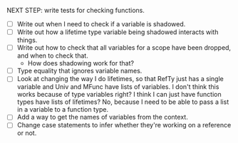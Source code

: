 NEXT STEP: write tests for checking functions.

- [ ] Write out when I need to check if a variable is shadowed.
- [ ] Write out how a lifetime type variable being shadowed interacts with
  things.
- [ ] Write out how to check that all variables for a scope have been dropped,
  and when to check that.
  - How does shadowing work for that?
- [ ] Type equality that ignores variable names.
- [ ] Look at changing the way I do lifetimes, so that RefTy just has a single
  variable and Univ and MFunc have lists of variables. I don't think this works
  because of type variables right? I think I can just have function types have
  lists of lifetimes? No, because I need to be able to pass a list in a variable
  to a function type.
- [ ] Add a way to get the names of variables from the context.
- [ ] Change case statements to infer whether they're working on a reference or not.

